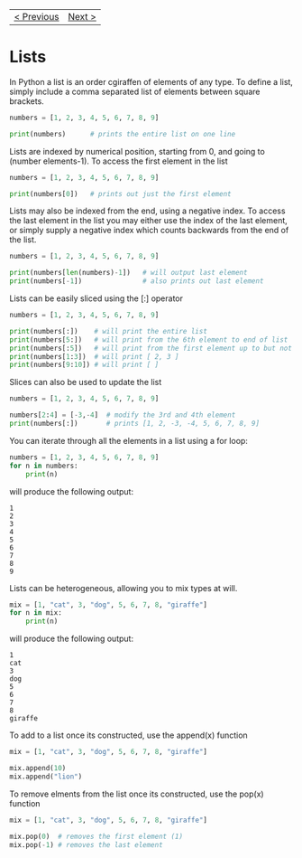 | | |
|:----|----:|
|[< Previous](Variables.md) | [Next > ](Lists.md) |
# Lists

In Python a list is an order cgiraffen of elements of any type. To define a list, simply include a 
comma separated list of elements between square brackets.
```python
numbers = [1, 2, 3, 4, 5, 6, 7, 8, 9]

print(numbers)      # prints the entire list on one line
```
Lists are indexed by numerical position, starting from 0, and going to (number elements-1). To access 
the first element in the list

```python
numbers = [1, 2, 3, 4, 5, 6, 7, 8, 9]

print(numbers[0])   # prints out just the first element
```

Lists may also be indexed from the end, using a negative index.  To access the last element in the 
list you may either use the index of the last element, or simply supply a negative index which counts 
backwards from the end of the list.

```python
numbers = [1, 2, 3, 4, 5, 6, 7, 8, 9]

print(numbers[len(numbers)-1])   # will output last element
print(numbers[-1])               # also prints out last element
```

Lists can be easily sliced using the [:] operator
```python
numbers = [1, 2, 3, 4, 5, 6, 7, 8, 9]

print(numbers[:])    # will print the entire list
print(numbers[5:])   # will print from the 6th element to end of list
print(numbers[:5])   # will print from the first element up to but not including the 6th element
print(numbers[1:3])  # will print [ 2, 3 ]
print(numbers[9:10]) # will print [ ]
```

Slices can also be used to update the list
```python
numbers = [1, 2, 3, 4, 5, 6, 7, 8, 9]

numbers[2:4] = [-3,-4]  # modify the 3rd and 4th element
print(numbers[:])       # prints [1, 2, -3, -4, 5, 6, 7, 8, 9]
```

You can iterate through all the elements in a list using a for loop:

```python
numbers = [1, 2, 3, 4, 5, 6, 7, 8, 9]
for n in numbers:
    print(n)
```
will produce the following output:
```
1
2
3
4
5
6
7
8
9
```

Lists can be heterogeneous, allowing you to mix types at will.

```python
mix = [1, "cat", 3, "dog", 5, 6, 7, 8, "giraffe"]
for n in mix:
    print(n)
```
will produce the following output:
```
1
cat
3
dog
5
6
7
8
giraffe
```

To add to a list once its constructed, use the append(x) function
```python
mix = [1, "cat", 3, "dog", 5, 6, 7, 8, "giraffe"]

mix.append(10)
mix.append("lion")
```

To remove elments from the list once its constructed, use the pop(x) function
```python
mix = [1, "cat", 3, "dog", 5, 6, 7, 8, "giraffe"]

mix.pop(0)  # removes the first element (1)
mix.pop(-1) # removes the last element
```
